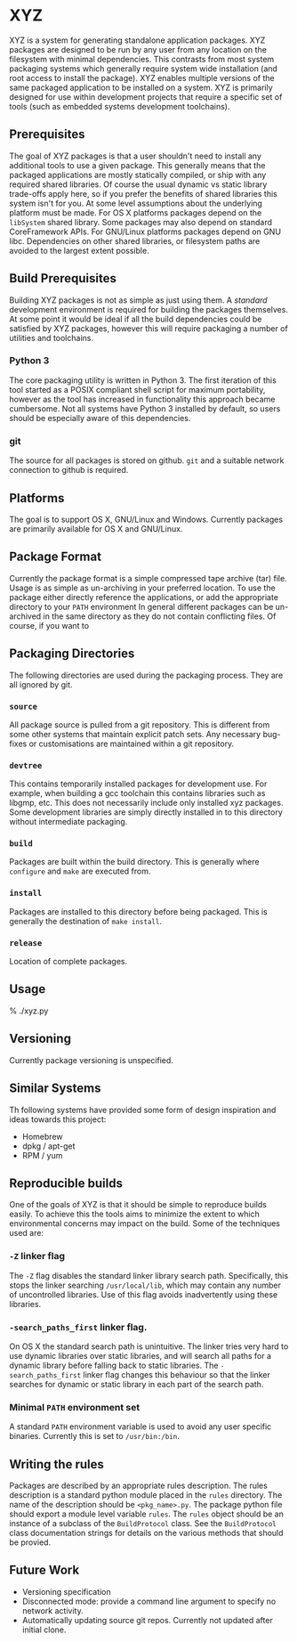 XYZ
=====

XYZ is a system for generating standalone application packages.
XYZ packages are designed to be run by any user from any location on the filesystem with minimal dependencies.
This contrasts from most system packaging systems which generally require system wide installation (and root access to install the package).
XYZ enables multiple versions of the same packaged application to be installed on a system.
XYZ is primarily designed for use within development projects that require a specific set of tools (such as embedded systems development toolchains).


Prerequisites
--------------

The goal of XYZ packages is that a user shouldn't need to install any additional tools to use a given package.
This generally means that the packaged applications are mostly statically compiled, or ship with any required shared libraries.
Of course the usual dynamic vs static library trade-offs apply here, so if you prefer the benefits of shared libraries this system isn't for you.
At some level assumptions about the underlying platform must be made.
For OS X platforms packages depend on the `libSystem` shared library.
Some packages may also depend on standard CoreFramework APIs.
For GNU/Linux platforms packages depend on GNU libc.
Dependencies on other shared libraries, or filesystem paths are avoided to the largest extent possible.


Build Prerequisites
---------------------

Building XYZ packages is not as simple as just using them.
A *standard* development environment is required for building the packages themselves.
At some point it would be ideal if all the build dependencies could be satisfied by XYZ packages, however this will require packaging a number of utilities and toolchains.

### Python 3

The core packaging utility is written in Python 3.
The first iteration of this tool started as a POSIX compliant shell script for maximum portability, however as the tool has increased in functionality this approach became cumbersome.
Not all systems have Python 3 installed by default, so users should be especially aware of this dependencies.

### git

The source for all packages is stored on github.
`git` and a suitable network connection to github is required.


Platforms
-----------

The goal is to support OS X, GNU/Linux and Windows.
Currently packages are primarily available for OS X and GNU/Linux.


Package Format
----------------

Currently the package format is a simple compressed tape archive (tar) file.
Usage is as simple as un-archiving in your preferred location.
To use the package either directly reference the applications, or add the appropriate directory to your `PATH` environment
In general different packages can be un-archived in the same directory as they do not contain conflicting files.
Of course, if you want to


Packaging Directories
---------------------

The following directories are used during the packaging process.
They are all ignored by git.

### `source`

All package source is pulled from a git repository.
This is different from some other systems that maintain explicit patch sets.
Any necessary bug-fixes or customisations are maintained within a git repository.

### `devtree`

This contains temporarily installed packages for development use.
For example, when building a gcc toolchain this contains libraries such as libgmp, etc.
This does not necessarily include only installed xyz packages.
Some development libraries are simply directly installed in to this directory without intermediate packaging.

### `build`

Packages are built within the build directory.
This is generally where `configure` and `make` are executed from.

### `install`

Packages are installed to this directory before being packaged.
This is generally the destination of `make install`.

### `release`

Location of complete packages.


Usage
------

% ./xyz.py <pkgname>


Versioning
-----------

Currently package versioning is unspecified.


Similar Systems
----------------

Th following systems have provided some form of design inspiration and ideas towards this project:

* Homebrew
* dpkg / apt-get
* RPM / yum


Reproducible builds
---------------------

One of the goals of XYZ is that it should be simple to reproduce builds easily.
To achieve this the tools aims to minimize the extent to which environmental concerns may impact on the build.
Some of the techniques used are:

### `-Z` linker flag

The `-Z` flag disables the standard linker library search path.
Specifically, this stops the linker searching `/usr/local/lib`, which may contain any number of uncontrolled libraries.
Use of this flag avoids inadvertently using these libraries.

### `-search_paths_first` linker flag.

On OS X the standard search path is unintuitive.
The linker tries very hard to use dynamic libraries over static libraries, and will search all paths for a dynamic library before falling back to static libraries.
The `-search_paths_first` linker flag changes this behaviour so that the linker searches for dynamic or static library in each part of the search path.

### Minimal `PATH` environment set

A standard `PATH` environment variable is used to avoid any user specific binaries.
Currently this is set to `/usr/bin:/bin`.


Writing the rules
-------------------

Packages are described by an appropriate rules description.
The rules description is a standard python module placed in the `rules` directory.
The name of the description should be `<pkg_name>.py`.
The package python file should export a module level variable `rules`.
The `rules` object should be an instance of a subclass of the `BuildProtocol` class.
See the `BuildProtocol` class documentation strings for details on the various methods that should be provied.

Future Work
--------------

* Versioning specification
* Disconnected mode: provide a command line argument to specify no network activity.
* Automatically updating source git repos. Currently not updated after initial clone.
